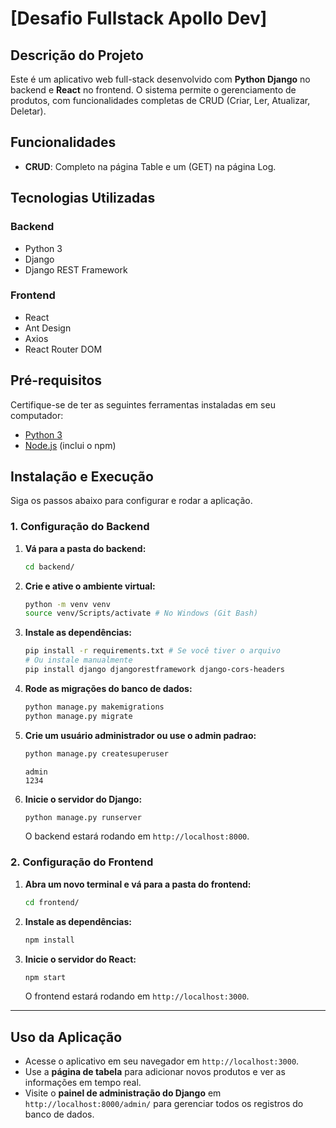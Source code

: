 # [Desafio Fullstack Apollo Dev]

## Descrição do Projeto
Este é um aplicativo web full-stack desenvolvido com **Python Django** no backend e **React** no frontend. O sistema permite o gerenciamento de produtos, com funcionalidades completas de CRUD (Criar, Ler, Atualizar, Deletar).

## Funcionalidades
- **CRUD**: Completo na página Table e um (GET) na página Log.

## Tecnologias Utilizadas
### Backend
- Python 3
- Django
- Django REST Framework

### Frontend
- React
- Ant Design
- Axios
- React Router DOM

## Pré-requisitos
Certifique-se de ter as seguintes ferramentas instaladas em seu computador:
- [Python 3](https://www.python.org/downloads/)
- [Node.js](https://nodejs.org/en/download/) (inclui o npm)

## Instalação e Execução

Siga os passos abaixo para configurar e rodar a aplicação.

### 1. Configuração do Backend
1.  **Vá para a pasta do backend:**
    ```bash
    cd backend/
    ```
2.  **Crie e ative o ambiente virtual:**
    ```bash
    python -m venv venv
    source venv/Scripts/activate # No Windows (Git Bash)
    ```
3.  **Instale as dependências:**
    ```bash
    pip install -r requirements.txt # Se você tiver o arquivo
    # Ou instale manualmente
    pip install django djangorestframework django-cors-headers
    ```
4.  **Rode as migrações do banco de dados:**
    ```bash
    python manage.py makemigrations
    python manage.py migrate
    ```
5.  **Crie um usuário administrador ou use o admin padrao:**
    ```bash
    python manage.py createsuperuser
    ```
    ```usuario admin
    admin
    1234
    ```
6.  **Inicie o servidor do Django:**
    ```bash
    python manage.py runserver
    ```
    O backend estará rodando em `http://localhost:8000`.

### 2. Configuração do Frontend
1.  **Abra um novo terminal e vá para a pasta do frontend:**
    ```bash
    cd frontend/
    ```
2.  **Instale as dependências:**
    ```bash
    npm install
    ```
3.  **Inicie o servidor do React:**
    ```bash
    npm start
    ```
    O frontend estará rodando em `http://localhost:3000`.

---
## Uso da Aplicação
- Acesse o aplicativo em seu navegador em `http://localhost:3000`.
- Use a **página de tabela** para adicionar novos produtos e ver as informações em tempo real.
- Visite o **painel de administração do Django** em `http://localhost:8000/admin/` para gerenciar todos os registros do banco de dados.

